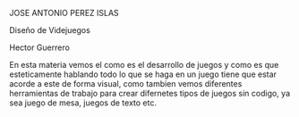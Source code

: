 JOSE ANTONIO PEREZ ISLAS

Diseño de Videjuegos

Hector Guerrero

En esta materia vemos el como es el desarrollo de juegos y como es que esteticamente hablando todo lo que se haga en un juego tiene que estar acorde a este de forma visual, como tambien vemos diferentes herramientas de trabajo para crear difernetes tipos de juegos sin codigo, ya sea juego de mesa, juegos de texto etc.